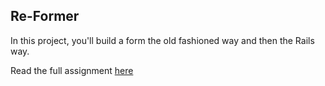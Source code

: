 ## Re-Former

In this project, you'll build a form the old fashioned way and then the Rails way.

Read the full assignment [here](http://www.theodinproject.com/ruby-on-rails/forms?ref=lc-pb)